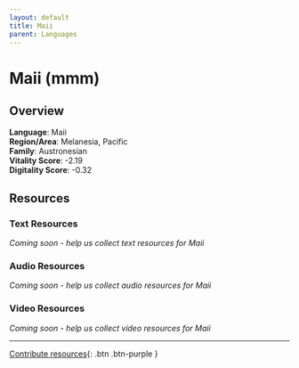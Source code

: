 ```yaml
---
layout: default
title: Maii
parent: Languages
---
```


# Maii (mmm)

## Overview

**Language**: Maii  
**Region/Area**: Melanesia, Pacific  
**Family**: Austronesian  
**Vitality Score**: -2.19  
**Digitality Score**: -0.32  

## Resources

### Text Resources
*Coming soon - help us collect text resources for Maii*

### Audio Resources
*Coming soon - help us collect audio resources for Maii*

### Video Resources
*Coming soon - help us collect video resources for Maii*

---

[Contribute resources](https://fairtrain.github.io/){: .btn .btn-purple }
